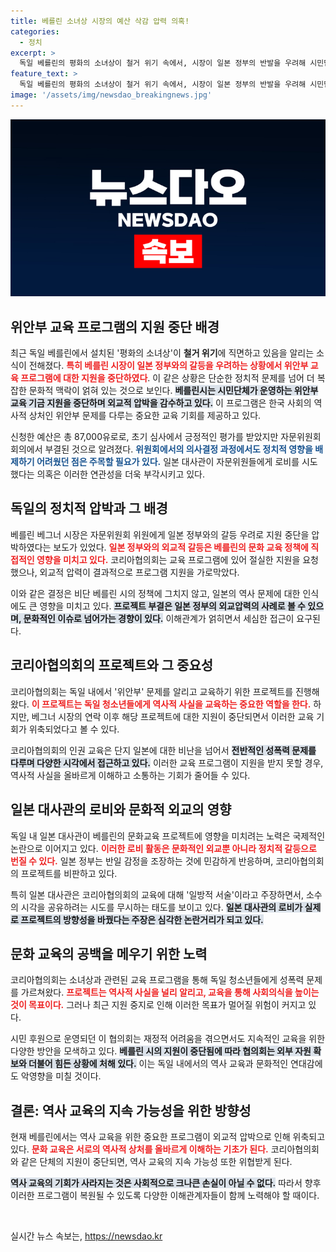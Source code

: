 ```yaml
---
title: 베를린 소녀상 시장의 예산 삭감 압력 의혹!
categories:
  - 정치
excerpt: >
  독일 베를린의 평화의 소녀상이 철거 위기 속에서, 시장이 일본 정부의 반발을 우려해 시민단체의 위안부 교육 지원을 중단했다. 일본 대사관의 로비 의혹도 제기되며 논란이 확산되고 있다.
feature_text: >
  독일 베를린의 평화의 소녀상이 철거 위기 속에서, 시장이 일본 정부의 반발을 우려해 시민단체의 위안부 교육 지원을 중단했다. 일본 대사관의 로비 의혹도 제기되며 논란이 확산되고 있다.
image: '/assets/img/newsdao_breakingnews.jpg'
---
```


<p><img src="/assets/img/newsdao_breakingnews.jpg" alt="bookingtag 속보" /></p>

<h2 data-ke-size="size26">위안부 교육 프로그램의 지원 중단 배경</h2>

<p data-ke-size="size16">최근 독일 베를린에서 설치된 '평화의 소녀상'이 <b>철거 위기</b>에 직면하고 있음을 알리는 소식이 전해졌다. <b><span style="color: #ee2323;">특히 베를린 시장이 일본 정부와의 갈등을 우려하는 상황에서 위안부 교육 프로그램에 대한 지원을 중단하였다</span></b>. 이 같은 상황은 단순한 정치적 문제를 넘어 더 복잡한 문화적 맥락이 얽혀 있는 것으로 보인다. 
<b><span style="background-color: #21538527;">베를린시는 시민단체가 운영하는 위안부 교육 기금 지원을 중단하며 외교적 압박을 감수하고 있다.</span></b> 이 프로그램은 한국 사회의 역사적 상처인 위안부 문제를 다루는 중요한 교육 기회를 제공하고 있다.</p>

<p data-ke-size="size16">신청한 예산은 총 87,000유로로, 초기 심사에서 긍정적인 평가를 받았지만 자문위원회 회의에서 부결된 것으로 알려졌다. <b><span style="color: #1a5490;">위원회에서의 의사결정 과정에서도 정치적 영향을 배제하기 어려웠던 점은 주목할 필요가 있다.</span></b> 일본 대사관이 자문위원들에게 로비를 시도했다는 의혹은 이러한 연관성을 더욱 부각시키고 있다.</p>

<h2 data-ke-size="size26">독일의 정치적 압박과 그 배경</h2>

<p data-ke-size="size16">베를린 베그너 시장은 자문위원회 위원에게 일본 정부와의 갈등 우려로 지원 중단을 압박하였다는 보도가 있었다. <b><span style="color: #ee2323;">일본 정부와의 외교적 갈등은 베를린의 문화 교육 정책에 직접적인 영향을 미치고 있다.</span></b> 코리아협의회는 교육 프로그램에 있어 절실한 지원을 요청했으나, 외교적 압력이 결과적으로 프로그램 지원을 가로막았다.</p>

<p data-ke-size="size16">이와 같은 결정은 비단 베를린 시의 정책에 그치지 않고, 일본의 역사 문제에 대한 인식에도 큰 영향을 미치고 있다. <b><span style="background-color: #21538527;">프로젝트 부결은 일본 정부의 외교압력의 사례로 볼 수 있으며, 문화적인 이슈로 넘어가는 경향이 있다.</span></b> 이해관계가 얽히면서 세심한 접근이 요구된다.</p>

<h2 data-ke-size="size26">코리아협의회의 프로젝트와 그 중요성</h2>

<p data-ke-size="size16">코리아협의회는 독일 내에서 '위안부' 문제를 알리고 교육하기 위한 프로젝트를 진행해왔다. <b><span style="color: #ee2323;">이 프로젝트는 독일 청소년들에게 역사적 사실을 교육하는 중요한 역할을 한다.</span></b> 하지만, 베그너 시장의 연락 이후 해당 프로젝트에 대한 지원이 중단되면서 이러한 교육 기회가 위축되었다고 볼 수 있다.</p>

<p data-ke-size="size16">코리아협의회의 인권 교육은 단지 일본에 대한 비난을 넘어서 <b><span style="background-color: #21538527;">전반적인 성폭력 문제를 다루며 다양한 시각에서 접근하고 있다.</span></b> 이러한 교육 프로그램이 지원을 받지 못할 경우, 역사적 사실을 올바르게 이해하고 소통하는 기회가 줄어들 수 있다.</p>

<h2 data-ke-size="size26">일본 대사관의 로비와 문화적 외교의 영향</h2>

<p data-ke-size="size16">독일 내 일본 대사관이 베를린의 문화교육 프로젝트에 영향을 미치려는 노력은 국제적인 논란으로 이어지고 있다. <b><span style="color: #ee2323;">이러한 로비 활동은 문화적인 외교뿐 아니라 정치적 갈등으로 번질 수 있다.</span></b> 일본 정부는 반일 감정을 조장하는 것에 민감하게 반응하며, 코리아협의회의 프로젝트를 비판하고 있다.</p>

<p data-ke-size="size16">특히 일본 대사관은 코리아협의회의 교육에 대해 '일방적 서술'이라고 주장하면서, 소수의 시각을 공유하려는 시도를 무시하는 태도를 보이고 있다. <b><span style="background-color: #21538527;">일본 대사관의 로비가 실제로 프로젝트의 방향성을 바꿨다는 주장은 심각한 논란거리가 되고 있다.</span></b></p>

<h2 data-ke-size="size26">문화 교육의 공백을 메우기 위한 노력</h2>

<p data-ke-size="size16">코리아협의회는 소녀상과 관련된 교육 프로그램을 통해 독일 청소년들에게 성폭력 문제를 가르쳐왔다. <b><span style="color: #ee2323;">프로젝트는 역사적 사실을 널리 알리고, 교육을 통해 사회의식을 높이는 것이 목표이다.</span></b> 그러나 최근 지원 중지로 인해 이러한 목표가 멀어질 위험이 커지고 있다.</p>

<p data-ke-size="size16">시민 후원으로 운영되던 이 협의회는 재정적 어려움을 겪으면서도 지속적인 교육을 위한 다양한 방안을 모색하고 있다. <b><span style="background-color: #21538527;">베를린 시의 지원이 중단됨에 따라 협의회는 외부 자원 확보와 더불어 힘든 상황에 처해 있다.</span></b> 이는 독일 내에서의 역사 교육과 문화적인 연대감에도 악영향을 미칠 것이다.</p>

<h2 data-ke-size="size26">결론: 역사 교육의 지속 가능성을 위한 방향성</h2>

<p data-ke-size="size16">현재 베를린에서는 역사 교육을 위한 중요한 프로그램이 외교적 압박으로 인해 위축되고 있다. <b><span style="color: #ee2323;">문화 교육은 서로의 역사적 상처를 올바르게 이해하는 기초가 된다.</span></b> 코리아협의회와 같은 단체의 지원이 중단되면, 역사 교육의 지속 가능성 또한 위협받게 된다.</p>

<p data-ke-size="size16"><b><span style="background-color: #21538527;">역사 교육의 기회가 사라지는 것은 사회적으로 크나큰 손실이 아닐 수 없다.</span></b> 따라서 향후 이러한 프로그램이 복원될 수 있도록 다양한 이해관계자들이 함께 노력해야 할 때이다.</p> 

<p data-ke-size="size16">&nbsp;</p>
실시간 뉴스 속보는, <a href="https://newsdao.kr" rel="dofollow">https://newsdao.kr</a>


